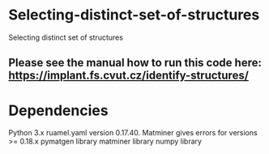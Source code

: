 # Selecting-distinct-set-of-structures
Selecting distinct set of structures
## Please see the manual how to run this code here: https://implant.fs.cvut.cz/identify-structures/
# Dependencies
Python 3.x
ruamel.yaml version 0.17.40. Matminer gives errors for versions >= 0.18.x 
pymatgen library
matminer library
numpy library
